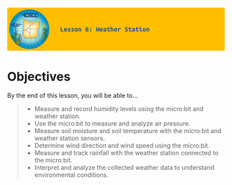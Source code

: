 ![header-lesson-06](assets/header-lesson-06.png)

# Objectives

By the end of this lesson, you will be able to...

> - Measure and record humidity levels using the micro:bit and weather station.
> - Use the micro:bit to measure and analyze air pressure.
> - Measure soil moisture and soil temperature with the micro:bit and weather station sensors. 
> - Determine wind direction and wind speed using the micro:bit.
> - Measure and track rainfall with the weather station connected to the micro:bit.
> - Interpret and analyze the collected weather data to understand environmental conditions.